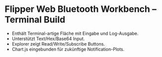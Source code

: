 # Flipper Web Bluetooth Workbench – Terminal Build
- Enthält Terminal-artige Fläche mit Eingabe und Log-Ausgabe.
- Unterstützt Text/Hex/Base64 Input.
- Explorer zeigt Read/Write/Subscribe Buttons.
- Chart.js eingebunden für zukünftige Notification-Plots.
